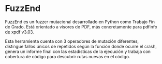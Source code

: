 # FuzzEnd
FuzzEnd es un fuzzer mutacional desarrollado en Python como Trabajo Fin de Grado. Está orientado a visores de PDF, más concretamente para pdfinfo de xpdf v3.03. 

Esta herramienta cuenta con 3 operadores de mutación diferentes, distingue fallos únicos de repetidos según la función donde ocurre el crash, genera un informe final con las estadísticas de la ejecución y trabaja con cobertura de código para descubrir rutas nuevas en el código.